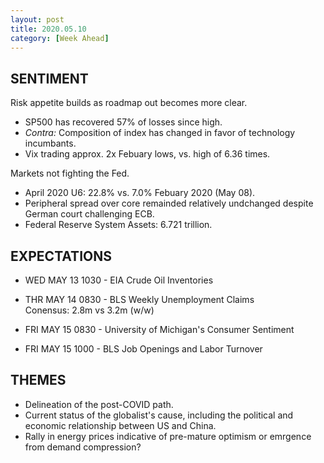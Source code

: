 ```yaml
---
layout: post
title: 2020.05.10
category: [Week Ahead]
---
```


## SENTIMENT  
Risk appetite builds as roadmap out becomes more clear.
* SP500 has recovered 57% of losses since high.
* *Contra:* Composition of index has changed in favor of technology incumbants. 
* Vix trading approx. 2x Febuary lows, vs. high of 6.36 times. 

Markets not fighting the Fed. 
* April 2020 U6: 22.8% vs. 7.0% Febuary 2020 (May 08). 
* Peripheral spread over core remainded relatively undchanged despite German court challenging ECB.
* Federal Reserve System Assets: 6.721 trillion. 

## EXPECTATIONS
* WED MAY 13 1030 - EIA Crude Oil Inventories  
* THR MAY 14 0830 - BLS Weekly Unemployment Claims  
    Conensus: 2.8m vs 3.2m (w/w)
    
* FRI MAY 15 0830 - University of Michigan's Consumer Sentiment 
* FRI MAY 15 1000 - BLS Job Openings and Labor Turnover

    
## THEMES
* Delineation of the post-COVID path.
* Current status of the globalist's cause, including the political and economic relationship between US and China. 
* Rally in energy prices indicative of pre-mature optimism or emrgence from demand compression? 
